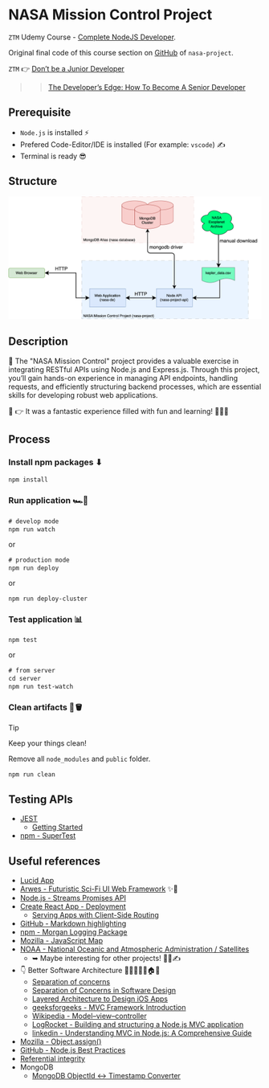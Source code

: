 # NASA Mission Control Project

`ZTM` Udemy Course - [Complete NodeJS Developer](https://www.udemy.com/course/complete-nodejs-developer-zero-to-mastery).

Original final code of this course section on [GitHub](https://github.com/odziem/nasa-project) of `nasa-project`.

`ZTM` 👉 [Don’t be a Junior Developer](https://zerotomastery.io/blog/dont-be-a-junior-developer-the-roadmap)
>> [The Developer’s Edge: How To Become A Senior Developer](https://zerotomastery.io/blog/developers-edge-how-to-become-a-senior-developer/)

## Prerequisite

<!-- -->
- `Node.js` is installed ⚡
- Prefered Code-Editor/IDE is installed (For example: `vscode`) ✍
- Terminal is ready 😎 

## Structure

<!-- ![Alt text](./docs/images/Project+Architectural+Diagram.drawio.svg) -->
<img src="./docs/images/Project+Architectural+Diagram.drawio.svg">

## Description

<!-- Exercises for NASA Project. -->
📌 The "NASA Mission Control" project provides a valuable exercise in integrating RESTful APIs using Node.js and Express.js. Through this project, you’ll gain hands-on experience in managing API endpoints, handling requests, and efficiently structuring backend processes, which are essential skills for developing robust web applications.

🚀 👉 It was a fantastic experience filled with fun and learning! 🎉💥🙌

## Process

### Install npm packages ⬇

```shell
npm install
```

### Run application 🏎️💨
<!-- 
> [!CAUTION]
> Currently only optimized for deployment! -->

```shell
# develop mode
npm run watch
```

or

```shell
# production mode
npm run deploy
```

or

```shell
npm run deploy-cluster
```

### Test application 📊

```shell
npm test
```

or

```shell
# from server
cd server
npm run test-watch 
```

### Clean artifacts 🧹🪣

> [!TIP]
> Keep your things clean!

Remove all `node_modules` and `public` folder.

```shell
npm run clean
```

## Testing APIs

- [JEST](https://jestjs.io/)
  - [Getting Started](https://jestjs.io/docs/getting-started)
- [npm - SuperTest](https://www.npmjs.com/package/supertest)

## Useful references

<!-- 
- []()
 -->
- [Lucid App](https://www.lucidchart.com/pages/?)
- [Arwes - Futuristic Sci-Fi UI Web Framework](https://arwes.dev/) ✨🚀
- [Node.js - Streams Promises API](https://nodejs.org/api/stream.html#stream_streams_promises_api)
- [Create React App - Deployment](https://create-react-app.dev/docs/deployment/)
  - [Serving Apps with Client-Side Routing](https://create-react-app.dev/docs/deployment/#serving-apps-with-client-side-routing)
- [GitHub - Markdown highlighting](https://github.com/orgs/community/discussions/16925)
- [npm - Morgan Logging Package](https://www.npmjs.com/package/morgan)
- [Mozilla - JavaScript Map](https://developer.mozilla.org/en-US/docs/Web/JavaScript/Reference/Global_Objects/Map)
- [NOAA - National Oceanic and Atmospheric Administration / Satellites](https://www.noaa.gov/satellites)
  - ➥ Maybe interesting for other projects! 🤔💡✍
- 👇 Better Software Architecture 📐👷🏻‍♀️🏰🏠🕌
  - [Separation of concerns](https://en.wikipedia.org/wiki/Separation_of_concerns)
  - [Separation of Concerns in Software Design](https://nalexn.github.io/separation-of-concerns/)
  - [Layered Architecture to Design iOS Apps](https://www.vadimbulavin.com/layered-architecture-ios/)
  - [geeksforgeeks - MVC Framework Introduction](https://www.geeksforgeeks.org/mvc-framework-introduction/)
  - [Wikipedia - Model–view–controller](https://en.wikipedia.org/wiki/Model%E2%80%93view%E2%80%93controller)
  - [LogRocket - Building and structuring a Node.js MVC application](https://blog.logrocket.com/building-structuring-node-js-mvc-application/)
  - [linkedin - Understanding MVC in Node.js: A Comprehensive Guide](https://www.linkedin.com/pulse/understanding-mvc-nodejs-comprehensive-guide-vishwas-acharya-xpxgf/)
- [Mozilla - Object.assign()](https://developer.mozilla.org/en-US/docs/Web/JavaScript/Reference/Global_Objects/Object/assign)
- [GitHub - Node.js Best Practices](https://github.com/goldbergyoni/nodebestpractices)
- [Referential integrity
](https://en.wikipedia.org/wiki/Referential_integrity)
- MongoDB
  - [MongoDB ObjectId ↔ Timestamp Converter](https://steveridout.com/mongo-object-time/) 